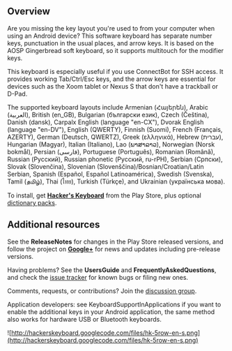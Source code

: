 ## Overview ##

Are you missing the key layout you're used to from your computer when using an Android device? This software keyboard has separate number keys, punctuation in the usual places, and arrow keys. It is based on the AOSP Gingerbread soft keyboard, so it supports multitouch for the modifier keys.

This keyboard is especially useful if you use ConnectBot for SSH access. It provides working Tab/Ctrl/Esc keys, and the arrow keys are essential for devices such as the Xoom tablet or Nexus S that don't have a trackball or D-Pad.

The supported keyboard layouts include Armenian (Հայերեն), Arabic (العربية), British (en\_GB), Bulgarian (български език), Czech (Čeština), Danish (dansk), Carpalx English (language "en-CX"), Dvorak English (language "en-DV"), English (QWERTY), Finnish (Suomi), French (Français, AZERTY), German (Deutsch, QWERTZ), Greek (ελληνικά), Hebrew (עברית), Hungarian (Magyar), Italian (Italiano), Lao (ພາສາລາວ), Norwegian (Norsk bokmål), Persian (فارسی), Portuguese (Português), Romanian (Română), Russian (Русский), Russian phonetic (Русский, ru-rPH), Serbian (Српски), Slovak (Slovenčina), Slovenian (Slovenščina)/Bosnian/Croatian/Latin Serbian, Spanish (Español, Español Latinoamérica), Swedish (Svenska), Tamil (தமிழ்), Thai (ไทย), Turkish (Türkçe), and Ukrainian (українська мова).

To install, get **[Hacker's Keyboard](https://market.android.com/details?id=org.pocketworkstation.pckeyboard)** from the Play Store, plus optional [dictionary packs](https://market.android.com/developer?pub=Klaus+Weidner).

## Additional resources ##

See the **ReleaseNotes** for changes in the Play Store released versions, and follow the project on **[Google+](https://plus.google.com/100683221734778417816)** for news and updates including pre-release versions.

Having problems? See the **UsersGuide** and **FrequentlyAskedQuestions**, and check the [issue tracker](http://code.google.com/p/hackerskeyboard/issues/list) for known bugs or filing new ones.

Comments, requests, or contributions? Join the [discussion group](http://groups.google.com/group/hackerskeyboard/).

Application developers: see KeyboardSupportInApplications if you want to enable the additional keys in your Android application, the same method also works for hardware USB or Bluetooth keyboards.

![http://hackerskeyboard.googlecode.com/files/hk-5row-en-s.png](http://hackerskeyboard.googlecode.com/files/hk-5row-en-s.png)
